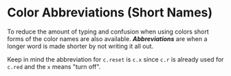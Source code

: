 # Color Abbreviations (Short Names)

To reduce the amount of typing and confusion when using colors short
forms of the color names are also available. ***Abbreviations*** are
when a longer word is made shorter by not writing it all out.

Keep in mind the abbreviation for `c.reset` is `c.x` since `c.r` is
already used for `c.red` and the `x` means "turn off".

